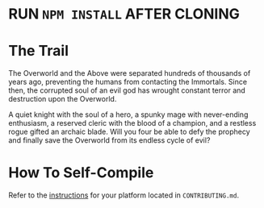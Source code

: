 # RUN `NPM INSTALL` AFTER CLONING

# The Trail
The Overworld and the Above were separated hundreds of thousands of years ago, preventing the humans from contacting the Immortals. Since then, the corrupted soul of an evil god has wrought constant terror and destruction upon the Overworld.

A quiet knight with the soul of a hero, a spunky mage with never-ending enthusiasm, a reserved cleric with the blood of a champion, and a restless rogue gifted an archaic blade. Will you four be able to defy the prophecy and finally save the Overworld from its endless cycle of evil?

# How To Self-Compile
Refer to the [instructions](https://github.com/the-trail-team/the-trail/blob/master/CONTRIBUTING.md#compiling-the-game) for your platform located in `CONTRIBUTING.md`.
